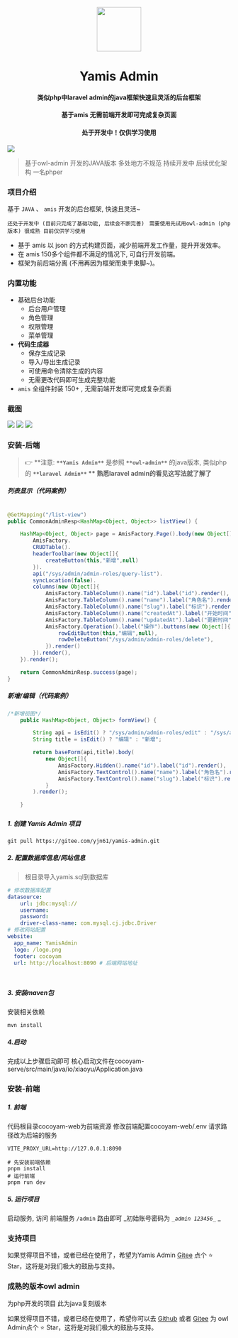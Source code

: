<div align="center">
    <br/>
    <img  src="./demo-image/logo.png"  style="width:100px" />
    <h1 align="center">
        Yamis Admin
    </h1>
    <h4 align="center">
        类似php中laravel admin的java框架快速且灵活的后台框架
    </h4> 
    <h4 align="center">
        基于amis 无需前端开发即可完成复杂页面
    </h4> 
    <h4 align="center">
        处于开发中！仅供学习使用
    </h4> 

</div>

![](./demo-image/home.png)
>  基于owl-admin 开发的JAVA版本  多处地方不规范 持续开发中 后续优化架构  一名phper

### 项目介绍

基于 `JAVA` 、 `amis` 开发的后台框架, 快速且灵活~

`还处于开发中 (目前只完成了基础功能, 后续会不断完善) `
`需要使用先试用owl-admin (php版本) 很成熟 目前仅供学习使用`

- 基于 amis 以 json 的方式构建页面，减少前端开发工作量，提升开发效率。
- 在 amis 150多个组件都不满足的情况下, 可自行开发前端。
- 框架为前后端分离 (不用再因为框架而束手束脚~)。


### 内置功能

- 基础后台功能
  - 后台用户管理
  - 角色管理
  - 权限管理
  - 菜单管理
- **代码生成器**
  - 保存生成记录
  - 导入/导出生成记录
  - 可使用命令清除生成的内容
  - 无需更改代码即可生成完整功能
- `amis` 全组件封装 150+ , 无需前端开发即可完成复杂页面


### 截图

![](./demo-image/home.png)
![](./demo-image/login.png)
![](./demo-image/menus.png)

### 安装-后端

> 👉 **注意: **`**Yamis Admin**`** 是参照 **`**owl-admin**`** 的java版本, 类似php的 **`**laravel Admin**`
> **      熟悉laravel admin的看见这写法就了解了**

##### 列表显示（代码案例）
```java

@GetMapping("/list-view")
public CommonAdminResp<HashMap<Object, Object>> listView() {

    HashMap<Object, Object> page = AmisFactory.Page().body(new Object[]{
        AmisFactory.
        CRUDTable().
        headerToolbar(new Object[]{
            createButton(this,"新增",null)
        }).
        api("/sys/admin/admin-roles/query-list").
        syncLocation(false).
        columns(new Object[]{
            AmisFactory.TableColumn().name("id").label("id").render(),
            AmisFactory.TableColumn().name("name").label("角色名").render(),
            AmisFactory.TableColumn().name("slug").label("标识").render(),
            AmisFactory.TableColumn().name("createdAt").label("开始时间").render(),
            AmisFactory.TableColumn().name("updatedAt").label("更新时间").render(),
            AmisFactory.Operation().label("操作").buttons(new Object[]{
                rowEditButton(this,"编辑",null),
                rowDeleteButton("/sys/admin/admin-roles/delete"),
            }).render()
        }).render(),
    }).render();

    return CommonAdminResp.success(page);
}
```
##### 新增/编辑（代码案例）
```java
/*新增视图*/
    public HashMap<Object, Object> formView() {

        String api = isEdit() ? "/sys/admin/admin-roles/edit" : "/sys/admin/admin-roles/add";
        String title = isEdit() ? "编辑" : "新增";

        return baseForm(api,title).body(
            new Object[]{
                AmisFactory.Hidden().name("id").label("id").render(),
                AmisFactory.TextControl().name("name").label("角色名").render(),
                AmisFactory.TextControl().name("slug").label("标识").render(),
            }
        ).render();

    }
```
##### 
##### 
##### 1. 创建 Yamis Admin 项目
```shell
git pull https://gitee.com/yjn61/yamis-admin.git
```

##### 2. 配置数据库信息/网站信息

> 根目录导入yamis.sql到数据库


```yaml
# 修改数据库配置
datasource:
    url: jdbc:mysql://
    username:
    password:
    driver-class-name: com.mysql.cj.jdbc.Driver
# 修改网站配置    
website:
  app_name: YamisAdmin
  logo: /logo.png
  footer: cocoyam
  url: http://localhost:8090 # 后端网站地址

    
```

##### 3. 安装maven包
安装相关依赖
```shell
mvn install
```

##### 4.启动
完成以上步骤启动即可
核心启动文件在cocoyam-serve/src/main/java/io/xiaoyu/Application.java

### 安装-前端

##### 1. 前端
代码根目录cocoyam-web为前端资源
修改前端配置cocoyam-web/.env
请求路径改为后端的服务
```shell
VITE_PROXY_URL=http://127.0.0.1:8090
```

```shell
# 先安装前端依赖
pnpm install
# 运行前端
pnpm run dev
```

##### 5. 运行项目
启动服务, 访问 前端服务 `/admin` 路由即可
_初始账号密码为 _`_admin 123456_`_ _

### 支持项目
如果觉得项目不错，或者已经在使用了，希望为Yamis Admin [Gitee](https://gitee.com/yjn61/yamis-admin.git) 点个 ⭐ Star，这将是对我们极大的鼓励与支持。

### 成熟的版本owl admin
为php开发的项目 此为java复刻版本

如果觉得项目不错，或者已经在使用了，希望你可以去 [Github](https://github.com/Slowlyo/owl-admin)
或者 [Gitee](https://gitee.com/slowlyo/owl-admin) 为 owl Admin点个 ⭐ Star，这将是对我们极大的鼓励与支持。


